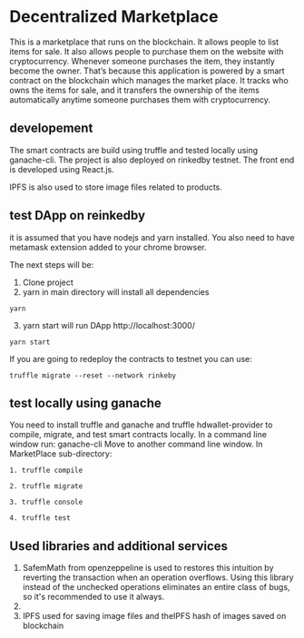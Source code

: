 # Decentralized Marketplace
This is a marketplace that runs on the blockchain. It allows people to list items for sale. It also allows people to purchase them on the website with cryptocurrency. Whenever someone purchases the item, they instantly become the owner. That’s because this application is powered by a smart contract on the blockchain which manages the market place. It tracks who owns the items for sale, and it transfers the ownership of the items automatically anytime someone purchases them with cryptocurrency. 

## developement
The smart contracts are build using truffle and tested locally using ganache-cli. The project is also deployed on rinkedby testnet. The front end is developed using React.js.

IPFS is also used to store image files related to products.

## test DApp on reinkedby
it is assumed that you have nodejs and yarn installed. You also need to have metamask extension added to your chrome browser.

The next steps will be:
1. Clone project
2. yarn in main directory will install all dependencies
```
yarn
```
3. yarn start will run DApp http://localhost:3000/
```
yarn start
```
If you are going to redeploy the contracts to testnet you can use:
```
truffle migrate --reset --network rinkeby
```
## test locally using ganache
You need to install truffle and ganache and truffle hdwallet-provider to compile, migrate, and test smart contracts locally.
In a command line window run: ganache-cli
Move to another command line window.
In MarketPlace sub-directory:
```
1. truffle compile
```
```
2. truffle migrate
```
```
3. truffle console
```
```
4. truffle test
```

## Used libraries and additional services
1. SafemMath from openzeppeline is used to restores this intuition by reverting the transaction when an operation overflows. Using this library instead of the unchecked operations eliminates an entire class of bugs, so it's recommended to use it always.
2. 
3. IPFS used for saving image files and theIPFS hash of images saved on blockchain

